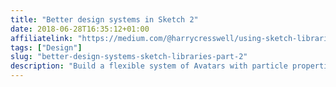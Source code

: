 ```yaml
---
title: "Better design systems in Sketch 2"
date: 2018-06-28T16:35:12+01:00
affiliatelink: "https://medium.com/@harrycresswell/using-sketch-libraries-to-build-a-better-ui-design-system-part-2-8de6cef5adc5"
tags: ["Design"]
slug: "better-design-systems-sketch-libraries-part-2"
description: "Build a flexible system of Avatars with particle properties (primitives) and Sketch Symbol Overrides"
---
```

